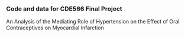 ### Code and data for CDE566 Final Project

An Analysis of the Mediating Role of Hypertension on the Effect of Oral Contraceptives on Myocardial Infarction
